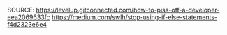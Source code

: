 SOURCE: https://levelup.gitconnected.com/how-to-piss-off-a-developer-eea2069633fc
https://medium.com/swlh/stop-using-if-else-statements-f4d2323e6e4
